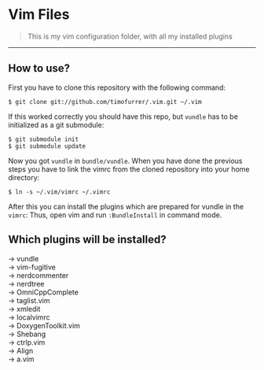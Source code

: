 # Vim Files
> This is my vim configuration folder, with all my installed plugins

***

## How to use?

First you have to clone this repository with the following command:

    $ git clone git://github.com/timofurrer/.vim.git ~/.vim

If this worked correctly you should have this repo, but `vundle` has to be initialized as a git submodule:

    $ git submodule init
    $ git submodule update

Now you got `vundle` in `bundle/vundle`.
When you have done the previous steps you have to link the vimrc from the cloned repository into your home directory:

    $ ln -s ~/.vim/vimrc ~/.vimrc

After this you can install the plugins which are prepared for vundle in the `vimrc`:
Thus, open vim and run `:BundleInstall` in command mode.

## Which plugins will be installed?

-> vundle<br />
-> vim-fugitive<br />
-> nerdcommenter<br />
-> nerdtree<br />
-> OmniCppComplete<br />
-> taglist.vim<br />
-> xmledit<br />
-> localvimrc<br />
-> DoxygenToolkit.vim<br />
-> Shebang<br />
-> ctrlp.vim<br />
-> Align<br />
-> a.vim<br />
